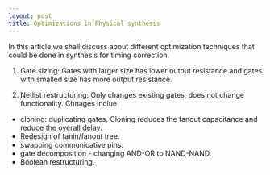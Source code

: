 ```yaml
---
layout: post
title: Optimizations in Physical synthesis
---
```


In this article we shall discuss about different optimization techniques that could be done in synthesis for timing correction.

1) Gate sizing: Gates with larger size has lower output resistance and gates with smalled size has more output resistance.

2) Netlist restructuring: Only changes existing gates, does not change functionality. Chnages inclue

- cloning: duplicating gates. Cloning reduces the fanout capacitance and reduce the overall delay. 
- Redesign of fanin/fanout tree.
- swapping communicative pins.
- gate decomposition - changing AND-OR to NAND-NAND.
- Boolean restructuring.
